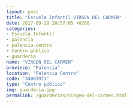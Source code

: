 ```yaml
---
layout: post
title: "Escuela Infantil VIRGEN DEL CARMEN"
date: 2017-09-20 20:57:05 +0200
categories:
- Escuela Infantil
- palencia
- palencia-centro
- Centro público
- guarderia
name: "VIRGEN DEL CARMEN"
province: "Palencia"
location: "Palencia Centro"
code: "34003971"
type: "Centro público"
img: guarderia.jpg
permalink: /guarderias/virgen-del-carmen.html
---
```

